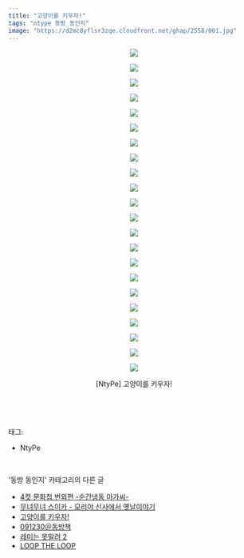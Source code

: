 ```yaml
---
title: "고양이를 키우자!"
tags: "ntype 동방_동인지"
image: "https://d2mc8yflsr3zqe.cloudfront.net/ghap/2558/001.jpg"
---
```

<div class="article">
<p style="text-align: center; clear: none; float: none;"><img src="{{ site.imgserver2 }}/ghap/2558/001.jpg"/></p>
<p style="text-align: center; clear: none; float: none;"><img src="{{ site.imgserver2 }}/ghap/2558/002.jpg"/></p>
<p style="text-align: center; clear: none; float: none;"><img src="{{ site.imgserver2 }}/ghap/2558/003.jpg"/></p>
<p style="text-align: center; clear: none; float: none;"><img src="{{ site.imgserver2 }}/ghap/2558/004.jpg"/></p>
<p style="text-align: center; clear: none; float: none;"><img src="{{ site.imgserver2 }}/ghap/2558/005.jpg"/></p>
<p style="text-align: center; clear: none; float: none;"><img src="{{ site.imgserver2 }}/ghap/2558/006.jpg"/></p>
<p style="text-align: center; clear: none; float: none;"><img src="{{ site.imgserver2 }}/ghap/2558/007.jpg"/></p>
<p style="text-align: center; clear: none; float: none;"><img src="{{ site.imgserver2 }}/ghap/2558/008.jpg"/></p>
<p style="text-align: center; clear: none; float: none;"><img src="{{ site.imgserver2 }}/ghap/2558/009.jpg"/></p>
<p style="text-align: center; clear: none; float: none;"><img src="{{ site.imgserver2 }}/ghap/2558/010.jpg"/></p>
<p style="text-align: center; clear: none; float: none;"><img src="{{ site.imgserver2 }}/ghap/2558/011.jpg"/></p>
<p style="text-align: center; clear: none; float: none;"><img src="{{ site.imgserver2 }}/ghap/2558/012.jpg"/></p>
<p style="text-align: center; clear: none; float: none;"><img src="{{ site.imgserver2 }}/ghap/2558/013.jpg"/></p>
<p style="text-align: center; clear: none; float: none;"><img src="{{ site.imgserver2 }}/ghap/2558/014.jpg"/></p>
<p style="text-align: center; clear: none; float: none;"><img src="{{ site.imgserver2 }}/ghap/2558/015.jpg"/></p>
<p style="text-align: center; clear: none; float: none;"><img src="{{ site.imgserver2 }}/ghap/2558/016.jpg"/></p>
<p style="text-align: center; clear: none; float: none;"><img src="{{ site.imgserver2 }}/ghap/2558/017.jpg"/></p>
<p style="text-align: center; clear: none; float: none;"><img src="{{ site.imgserver2 }}/ghap/2558/018.jpg"/></p>
<p style="text-align: center; clear: none; float: none;"><img src="{{ site.imgserver2 }}/ghap/2558/019.jpg"/></p>
<p style="text-align: center; clear: none; float: none;"><img src="{{ site.imgserver2 }}/ghap/2558/020.jpg"/></p>
<p style="text-align: center; clear: none; float: none;"><img src="{{ site.imgserver2 }}/ghap/2558/021.jpg"/></p>
<p style="text-align: center; clear: none; float: none;"><img src="{{ site.imgserver2 }}/ghap/2558/022.jpg"/></p>
<p style="text-align: center; clear: none; float: none;">[NtyPe] 고양이를 키우자!</p>
<p><br/></p>
</div><br/>
<div class="tagTrail">
<p>태그: </p>
<ul>
<li>NtyPe</li>
</ul>
</div><br/>
<div class="another">
<p>'동방 동인지' 카테고리의 다른 글</p>
<ul>
<li><a href="/ghap_2562">4컷 문화첩 번외편 -순간냉동 아가씨-</a></li>
<li><a href="/ghap_2559">무녀무녀 스이카 - 모리야 신사에서 옛날이야기</a></li>
<li><a href="/ghap_2558">고양이를 키우자!</a></li>
<li><a href="/ghap_2557">091230＠동방책</a></li>
<li><a href="/ghap_2556">레미는 못말려 2</a></li>
<li><a href="/ghap_2555">LOOP THE LOOP</a></li>
</ul>
</div><br/>
<div class="cb_module cb_fluid">
<div class="cb_wrt cb_profile">
</div><!-- commentList close -->
</div><br/>
